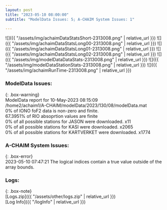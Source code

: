 ```yaml
---
layout: post
title: "2023-05-10 08:00:00"
subtitle: "ModelData Issues: 5; A-CHAIM System Issues: 1"

---
```


![]({{ "/assets/img/achaimDataStatsShort-2313008.png" | relative_url }})
![]({{ "/assets/img/achaimDataStatsLong00-2313008.png" | relative_url }})
![]({{ "/assets/img/achaimDataStatsLong01-2313008.png" | relative_url }})
![]({{ "/assets/img/achaimDataStatsLong02-2313008.png" | relative_url }})
![]({{ "/assets/img/modelDataDataStats-2313008.png" | relative_url }})
![]({{ "/assets/img/modelDataStationStats-2313008.png" | relative_url }})
![]({{ "/assets/img/achaimRunTime-2313008.png" | relative_url }})


### ModelData Issues:  
  
{: .box-warning}  
 ModelData report for 10-May-2023 08:15:09   
 /home2/achaim1/A-CHAIM/modelData/2023/130/08/modelData.mat   
 0% of IONO foF2 data is non-zero and finite.   
 67.3951% of RIO absoprtion values are finite   
 0% of all possible stations for JASON were downloaded. x11   
 0% of all possible stations for KASI were downloaded. x2065   
 0% of all possible stations for KARTVERKET were downloaded. x1774   
  
### A-CHAIM System Issues:  
  
{: .box-error}  
2023-05-10 07:47:21 The logical indices contain a true value outside of the array bounds.  

### Logs:  
  
{: .box-note}  
[Logs.zip]({{ "/assets/other/logs.zip" | relative_url }})  
[Log Info]({{ "/logInfo" | relative_url }})  
